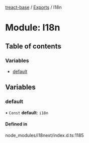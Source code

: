 [treact-base](../README.md) / [Exports](../modules.md) / I18n

# Module: I18n

## Table of contents

### Variables

- [default](I18n.md#default)

## Variables

### default

• `Const` **default**: `i18n`

#### Defined in

node_modules/i18next/index.d.ts:1185
